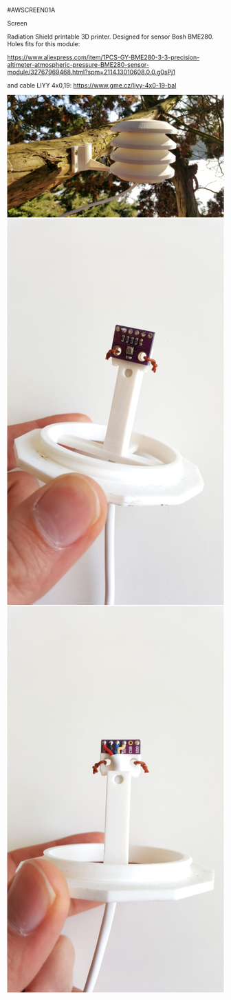 <!--- PrjInfo ---> <!--- Please remove this line after manually editing --->
<!--- 00a56be08b96043df9e37d6aff7b6990 --->
<!--- Created:20170112-18:22: ---> 
<!--- Author:Mlab: ---> 
<!--- AuthorEmail:mlab@mlab.cz: ---> 
<!--- Tags:imported: ---> 
<!--- Ust:None: ---> 
<!--- Name:AWSCREEN01A: --->
#AWSCREEN01A 
<!--- LongName --->
Screen
<!--- ELongName ---> 

<!--- Lead --->
Radiation Shield printable 3D printer. Designed for sensor Bosh BME280. Holes fits for this module:

https://www.aliexpress.com/item/1PCS-GY-BME280-3-3-precision-altimeter-atmospheric-pressure-BME280-sensor-module/32767969468.html?spm=2114.13010608.0.0.g0sPj1

and cable LIYY 4x0,19:
https://www.gme.cz/liyy-4x0-19-bal

<!--- ELead ---> 

![LeadImg](20170122_111953.jpg) 
![LeadImg](2017-02-13-10-40-38.jpg) 
![LeadImg](2017-02-13-10-43-25.jpg) 


​
​
<!--- Description --->
<!--- EDescription --->
<!--- Content --->
<!--- EContent --->
            